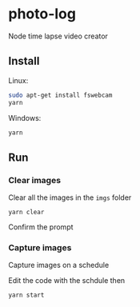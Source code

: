 # photo-log

Node time lapse video creator

## Install

Linux:
```sh
sudo apt-get install fswebcam
yarn
```

Windows:
```ps1
yarn
```

## Run

### Clear images

Clear all the images in the `imgs` folder

```
yarn clear
```

Confirm the prompt

### Capture images

Capture images on a schedule

Edit the code with the schdule then

```
yarn start
```
